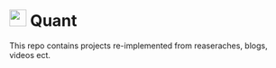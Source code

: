 # <img src="https://media.giphy.com/media/JtBZm3Getg3dqxK0zP/giphy-downsized.gif" width="30px" /> Quant 
This repo contains projects re-implemented from reaseraches, blogs, videos ect.   

